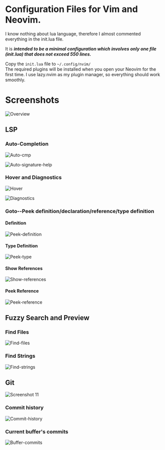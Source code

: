 # Configuration Files for Vim and Neovim.

I know nothing about lua language, therefore I almost commented everything in the init.lua file. 

It is **_intended to be a minimal configuration which involves only one file (init.lua) that does not exceed 550 lines._**

Copy the `init.lua` file to `~/.config/nvim/`  
The required plugins will be installed when you open your Neovim for the first time. I use lazy.nvim as my plugin manager, so everything should work smoothly.

# Screenshots
![Overview](https://user-images.githubusercontent.com/78126249/209620932-6b244873-9da6-47a8-9eb3-91ce6051df0e.png)

## LSP
### Auto-Completion
![Auto-cmp](https://user-images.githubusercontent.com/78126249/209620000-b94f2812-b285-4614-803b-cc0b93657aa2.png)

![Auto-signature-help](https://user-images.githubusercontent.com/78126249/209620276-b3b1bc5f-b1f1-41fa-bd53-fb40745356d3.png)

### Hover and Diagnostics
![Hover](https://user-images.githubusercontent.com/78126249/209624149-55346f70-e4a7-4cd4-8526-f49afbb4870e.png)

![Diagnostics](https://user-images.githubusercontent.com/78126249/209623775-c9fcaaa0-3c17-40ac-a29f-f59e9c542c98.png)

### Goto--Peek definition/declaration/reference/type definition
#### Definition
![Peek-definition](https://user-images.githubusercontent.com/78126249/210198594-540b41bc-e8b2-49e5-b2b6-1994d0db92d1.png)
#### Type Definition
![Peek-type](https://user-images.githubusercontent.com/78126249/210198241-ed1bad3d-7c64-41f2-a89f-b62bd9589ddc.png)
#### Show References
![Show-references](https://user-images.githubusercontent.com/78126249/210198382-094c24a5-9ff8-4c6c-be11-464001864906.png)
#### Peek Reference
![Peek-reference](https://user-images.githubusercontent.com/78126249/210198385-85983106-c805-4d8f-9865-a867f5e57c4f.png)

## Fuzzy Search and Preview
### Find Files
![Find-files](https://user-images.githubusercontent.com/78126249/210262981-0f464ba5-54e2-4aa3-99ad-d55a381d89ac.png)

### Find Strings
![Find-strings](https://user-images.githubusercontent.com/78126249/210263020-d009c0c2-fdf4-4822-bcd7-474436212588.png)

## Git
![Screenshot 11](https://user-images.githubusercontent.com/78126249/209765272-57d87626-4d4f-48ad-b12a-80ef614fcd56.png)
### Commit history
![Commit-history](https://user-images.githubusercontent.com/78126249/210264043-faea9591-7ed4-47a5-aeea-70bba518c532.png)
### Current buffer's commits
![Buffer-commits](https://user-images.githubusercontent.com/78126249/210264091-c8a40c57-07d7-4a77-a5a5-5d7ccd1fdaf7.png)




